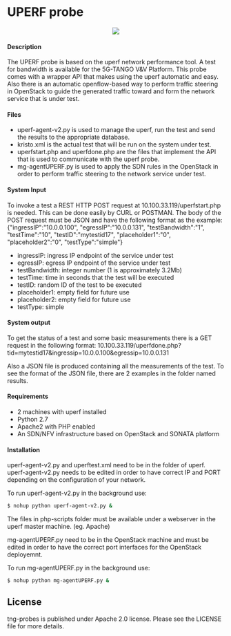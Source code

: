 # UPERF probe

<p align="center"><img src="https://github.com/sonata-nfv/tng-api-gtw/wiki/images/sonata-5gtango-logo-500px.png" /></p>


#### Description

The UPERF probe is based on the uperf network performance tool. A test for bandwidth is available for the 5G-TANGO V&V Platform. This probe comes with a wrapper API that makes using the uperf automatic and easy. Also there is an automatic openflow-based way to perform traffic steering in OpenStack to guide the generated traffic toward and form the network service that is under test.

#### Files

  - uperf-agent-v2.py is used to manage the uperf, run the test and send the results to the appropriate database.
  - kristo.xml is the actual test that will be run on the system under test.
  - uperfstart.php and uperfdone.php are the files that implement the API that is used to communicate with the uperf probe.
  - mg-agentUPERF.py is used to apply the SDN rules in the OpenStack in order to perform traffic steering to the network service under test.

#### System Input

To invoke a test a REST HTTP POST request at 10.100.33.119/uperfstart.php is needed. This can be done easily by CURL or POSTMAN. The body of the POST request must be JSON and have the following format as the example: {"ingressIP":"10.0.0.100", "egressIP":"10.0.0.131", "testBandwidth":"1", "testTime":"10", "testID":"mytestid17", "placeholder1":"0", "placeholder2":"0", "testType":"simple"}

  - ingressIP: ingress IP endpoint of the service under test
  - egressIP: egress IP endpoint of the service under test
  - testBandwidth: integer number (1 is approximately 3.2Mb)
  - testTime: time in seconds that the test will be executed
  - testID: random ID of the test to be executed
  - placeholder1: empty field for future use
  - placeholder2: empty field for future use
  - testType: simple

#### System output

To get the status of a test and some basic measurements there is a GET request in the following format: 10.100.33.119/uperfdone.php?tid=mytestid17&ingressip=10.0.0.100&egressip=10.0.0.131

Also a JSON file is produced containing all the measurements of the test. To see the format of the JSON file, there are 2 examples in the folder named results.

#### Requirements

  - 2 machines with uperf installed
  - Python 2.7
  - Apache2 with PHP enabled
  - An SDN/NFV infrastructure based on OpenStack and SONATA platform

#### Installation

uperf-agent-v2.py and uperftest.xml need to be in the folder of uperf. uperf-agent-v2.py needs to be edited in order to have correct IP and PORT depending on the configuration of your network.

To run uperf-agent-v2.py in the background use:

```sh
$ nohup python uperf-agent-v2.py &
```

The files in php-scripts folder must be available under a webserver in the uperf master machine. (eg. Apache)

mg-agentUPERF.py need to be in the OpenStack machine and must be edited in order to have the correct port interfaces for the OpenStack deployemnt.

To run mg-agentUPERF.py in the background use:

```sh
$ nohup python mg-agentUPERF.py &
```


License
----

tng-probes is published under Apache 2.0 license. Please see the LICENSE file for more details.

